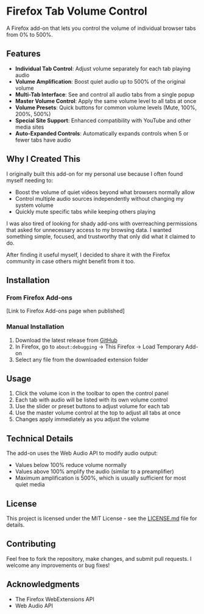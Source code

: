# Firefox Tab Volume Control

A Firefox add-on that lets you control the volume of individual browser tabs from 0% to 500%.

## Features

- **Individual Tab Control**: Adjust volume separately for each tab playing audio
- **Volume Amplification**: Boost quiet audio up to 500% of the original volume
- **Multi-Tab Interface**: See and control all audio tabs from a single popup
- **Master Volume Control**: Apply the same volume level to all tabs at once
- **Volume Presets**: Quick buttons for common volume levels (Mute, 100%, 200%, 500%)
- **Special Site Support**: Enhanced compatibility with YouTube and other media sites
- **Auto-Expanded Controls**: Automatically expands controls when 5 or fewer tabs have audio

## Why I Created This

I originally built this add-on for my personal use because I often found myself needing to:

- Boost the volume of quiet videos beyond what browsers normally allow
- Control multiple audio sources independently without changing my system volume
- Quickly mute specific tabs while keeping others playing

I was also tired of looking for shady add-ons with overreaching permissions that asked for unnecessary access to my browsing data. I wanted something simple, focused, and trustworthy that only did what it claimed to do.

After finding it useful myself, I decided to share it with the Firefox community in case others might benefit from it too.

## Installation

### From Firefox Add-ons
[Link to Firefox Add-ons page when published]

### Manual Installation
1. Download the latest release from [GitHub](https://github.com/seen91/FireFoxTabVolumeControl/releases)
2. In Firefox, go to `about:debugging` → This Firefox → Load Temporary Add-on
3. Select any file from the downloaded extension folder

## Usage

1. Click the volume icon in the toolbar to open the control panel
2. Each tab with audio will be listed with its own volume control
3. Use the slider or preset buttons to adjust volume for each tab
4. Use the master volume control at the top to adjust all tabs at once
5. Changes apply immediately as you adjust the volume

## Technical Details

The add-on uses the Web Audio API to modify audio output:
- Values below 100% reduce volume normally
- Values above 100% amplify the audio (similar to a preamplifier)
- Maximum amplification is 500%, which is usually sufficient for most quiet media

## License

This project is licensed under the MIT License - see the [LICENSE.md](LICENSE.md) file for details.

## Contributing

Feel free to fork the repository, make changes, and submit pull requests. I welcome any improvements or bug fixes!

## Acknowledgments

- The Firefox WebExtensions API
- Web Audio API